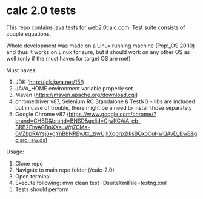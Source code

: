 # calc 2.0 tests

This repo contains java tests for web2.0calc.com. Test suite consists of couple equations.

Whole development was made on a Linux running machine (Pop!_OS 20.10) and thus it works on Linux for sure, but it should work on any other OS as well (only if the must haves for target OS are met)

Must haves:

1. JDK (http://jdk.java.net/15/)
2. JAVA_HOME environment variable properly set
3. Maven (https://maven.apache.org/download.cgi)
4. chromedriver v87, Selenium RC Standalone & TestNG - libs are included but in case of trouble, there might be a need to install those separately
5. Google Chrome v87 (https://www.google.com/chrome/?brand=CHBD&brand=BNSD&gclid=CjwKCAiA_eb-BRB2EiwAGBnXXsuWg7CMa-6VZbpRAYsj6kgYnB8NREyJtx_ziwUjIIXqorp2IksBQxoCuHwQAvD_BwE&gclsrc=aw.ds)

Usage:

1. Clone repo
2. Navigate to main repo folder (/calc-2.0)
3. Open terminal
4. Execute following:
      mvn clean test -DsuiteXmlFile=testng.xml
5. Tests should perform
